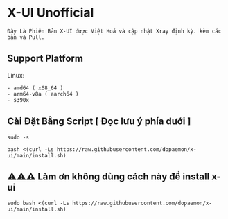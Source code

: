 # X-UI Unofficial
```
Đây Là Phiên Bản X-UI được Việt Hoá và cập nhật Xray định kỳ. kèm các bản vá Pull.
```
## Support Platform
Linux:
```
- amd64 ( x68_64 )
- arm64-v8a ( aarch64 )
- s390x
```
## Cài Đặt Bằng Script [ Đọc lưu ý phía dưới ]
```
sudo -s
```
```
bash <(curl -Ls https://raw.githubusercontent.com/dopaemon/x-ui/main/install.sh)
```
## ⚠️⚠️⚠️ Làm ơn không dùng cách này để install x-ui
```
sudo bash <(curl -Ls https://raw.githubusercontent.com/dopaemon/x-ui/main/install.sh)
```
